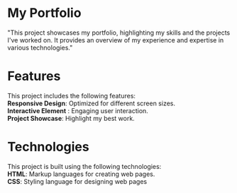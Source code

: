 # My Portfolio

"This project showcases my portfolio, highlighting my skills and the projects I've worked on. It provides an overview of my experience and expertise in various technologies."

# Features
This project includes the following features: <br>
**Responsive Design**: Optimized for different screen sizes. <br>
**Interactive Element** : Engaging user interaction. <br>
**Project Showcase**: Highlight my best work. <br>

 # Technologies
 This project is built using the following technologies: <br>
 **HTML**: Markup languages for creating web pages. <br>
 **CSS**: Styling language for designing web pages <br>